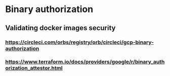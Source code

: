 # Binary authorization

## Validating docker images security

### https://circleci.com/orbs/registry/orb/circleci/gcp-binary-authorization

### https://www.terraform.io/docs/providers/google/r/binary_authorization_attestor.html
